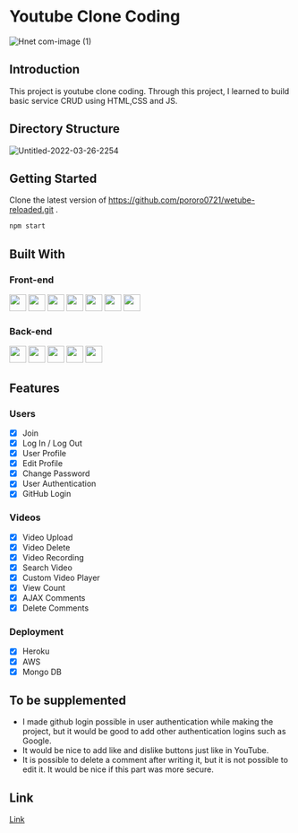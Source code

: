 
# Youtube Clone Coding

![Hnet com-image (1)](https://user-images.githubusercontent.com/79802132/149350349-f0bb0698-265f-4ae7-938c-091facce3bc7.gif)

## Introduction
This project is youtube clone coding. 
Through this project, I learned to build basic service CRUD using HTML,CSS and JS.

## Directory Structure
![Untitled-2022-03-26-2254](https://user-images.githubusercontent.com/79802132/175294564-c72ab1f4-f234-45b8-95e4-78eb352e2180.png)


## Getting Started
Clone the latest version of https://github.com/pororo0721/wetube-reloaded.git .

```bash
npm start
```

## Built With

### Front-end

<img height="30" src="https://img.shields.io/badge/HTML5-E34F26?style=for-the-badge&logo=HTML5&logoColor=white" /> <img height="30" src="https://img.shields.io/badge/CSS3-1572B6?style=for-the-badge&logo=CSS3&logoColor=white"/> <img height="30" src="https://img.shields.io/badge/Javascript-black?style=for-the-badge&logo=Javascript&logoColor=F7DF1E"/> <img height="30" src="https://img.shields.io/badge/Pug-A86454?style=for-the-badge&logo=Pug&logoColor=white"/> <img height="30" src="https://img.shields.io/badge/Babel-F9DC3E?style=for-the-badge&logo=Babel&logoColor=black"/> <img height="30" src="https://img.shields.io/badge/Sass-CC6699?style=for-the-badge&logo=Sass&logoColor=white"/> <img height="30" src="https://img.shields.io/badge/Webpack-blue?style=for-the-badge&logo=Webpack&logoColor=white"/>

### Back-end

<img height="30" src="https://img.shields.io/badge/Nodejs-339933?style=for-the-badge&logo=Node.js&logoColor=white"/> <img height="30" src="https://img.shields.io/badge/Express-000000?style=for-the-badge&logo=Express&logoColor=white"/> <img height="30" src="https://img.shields.io/badge/Mongodb-47A248?style=for-the-badge&logo=Mongodb&logoColor=white"/> <img height="30" src="https://img.shields.io/badge/Heroku-430098?style=for-the-badge&logo=Heroku&logoColor=white"/> <img height="30" src="https://img.shields.io/badge/Amazon S3-569A31?style=for-the-badge&logo=Amazon-S3&logoColor=white"/>

## Features

### Users

- [x] Join
- [x] Log In / Log Out
- [x] User Profile
- [x] Edit Profile
- [x] Change Password
- [x] User Authentication
- [x] GitHub Login

### Videos

- [x] Video Upload
- [x] Video Delete
- [x] Video Recording
- [x] Search Video
- [x] Custom Video Player
- [x] View Count
- [x] AJAX Comments
- [x] Delete Comments

### Deployment

- [x] Heroku
- [x] AWS
- [x] Mongo DB

## To be supplemented

- I made github login possible in user authentication while making the project, but it would be good to add other authentication logins such as Google.
- It would be nice to add like and dislike buttons just like in YouTube.
- It is possible to delete a comment after writing it, but it is not possible to edit it. It would be nice if this part was more secure.



## Link
[Link](https://nyangtube.herokuapp.com/)

